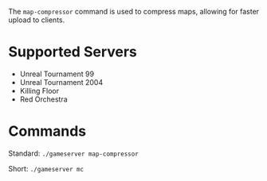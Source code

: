 The `map-compressor` command is used to compress maps, allowing for faster upload to clients.

# Supported Servers
* Unreal Tournament 99
* Unreal Tournament 2004
* Killing Floor
* Red Orchestra 

# Commands

Standard: `./gameserver map-compressor`

Short: `./gameserver mc`